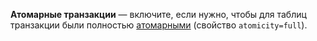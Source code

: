 **Атомарные транзакции** — включите, если нужно, чтобы для таблиц транзакции были полностью [атомарными](https://ytsaurus.tech/docs/ru/user-guide/dynamic-tables/transactions#atomicity) (свойство `atomicity=full`).
